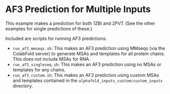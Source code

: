 # AF3 Prediction for Multiple Inputs

This example makes a prediction for both 1ZBI and 2PV7. (See the other examples for single predictions of these.)

Included are scripts for running AF3 predictions:
- `run_af3_mmseqs.sh`: This makes an AF3 prediction using MMseqs (via the ColabFold server) to generate MSAs and templates for all protein chains. This does *not* include MSAs for RNA.
- `run_af3_singleseq.sh`: This makes an AF3 prediction using no MSAs or templates for any chains.
- `run_af3_custom.sh`: This makes an AF3 prediction using custom MSAs and templates contained in the `alphafold_inputs_custom/custom_inputs` directory.
